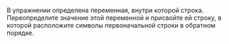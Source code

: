 В упражнении определена переменная, внутри которой строка. Переопределите значение этой переменной и присвойте ей строку, в которой расположите символы первоначальной строки в обратном порядке.
